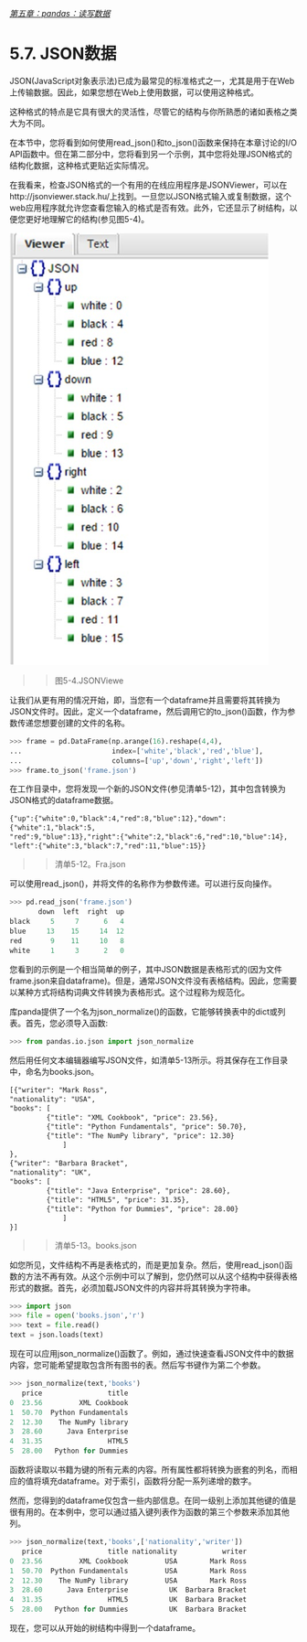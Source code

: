 
[*第五章：pandas：读写数据*](./README.md)


# 5.7. JSON数据

JSON(JavaScript对象表示法)已成为最常见的标准格式之一，尤其是用于在Web上传输数据。因此，如果您想在Web上使用数据，可以使用这种格式。

这种格式的特点是它具有很大的灵活性，尽管它的结构与你所熟悉的诸如表格之类大为不同。

在本节中，您将看到如何使用read_json()和to_json()函数来保持在本章讨论的I/O API函数中。但在第二部分中，您将看到另一个示例，其中您将处理JSON格式的结构化数据，这种格式更贴近实际情况。

在我看来，检查JSON格式的一个有用的在线应用程序是JSONViewer，可以在http://jsonviewer.stack.hu/上找到。一旦您以JSON格式输入或复制数据，这个web应用程序就允许您查看您输入的格式是否有效。此外，它还显示了树结构，以便您更好地理解它的结构(参见图5-4)。


![Figure 5-4](images/figure-5-4.png)
>> 图5-4.JSONViewe

让我们从更有用的情况开始，即，当您有一个dataframe并且需要将其转换为JSON文件时。因此，定义一个dataframe，然后调用它的to_json()函数，作为参数传递您想要创建的文件的名称。

```python
>>> frame = pd.DataFrame(np.arange(16).reshape(4,4),
...                      index=['white','black','red','blue'],
...                      columns=['up','down','right','left'])
>>> frame.to_json('frame.json')
```
在工作目录中，您将发现一个新的JSON文件(参见清单5-12)，其中包含转换为JSON格式的dataframe数据。
```text
{"up":{"white":0,"black":4,"red":8,"blue":12},"down":{"white":1,"black":5,
"red":9,"blue":13},"right":{"white":2,"black":6,"red":10,"blue":14},
"left":{"white":3,"black":7,"red":11,"blue":15}}
```
>> 清单5-12。Fra.json

可以使用read_json()，并将文件的名称作为参数传递。可以进行反向操作。

```python
>>> pd.read_json('frame.json')
       down  left  right  up
black     5     7      6   4
blue     13    15     14  12
red       9    11     10   8
white     1     3      2   0
```

您看到的示例是一个相当简单的例子，其中JSON数据是表格形式的(因为文件frame.json来自dataframe)。但是，通常JSON文件没有表格结构。因此，您需要以某种方式将结构词典文件转换为表格形式。这个过程称为规范化。

库panda提供了一个名为json_normalize()的函数，它能够转换表中的dict或列表。首先，您必须导入函数:

```python
>>> from pandas.io.json import json_normalize
```

然后用任何文本编辑器编写JSON文件，如清单5-13所示。将其保存在工作目录中，命名为books.json。

```text
[{"writer": "Mark Ross",
"nationality": "USA",
"books": [
         {"title": "XML Cookbook", "price": 23.56},
         {"title": "Python Fundamentals", "price": 50.70},
         {"title": "The NumPy library", "price": 12.30}
             ]
},
{"writer": "Barbara Bracket",
"nationality": "UK",
"books": [
         {"title": "Java Enterprise", "price": 28.60},
         {"title": "HTML5", "price": 31.35},
         {"title": "Python for Dummies", "price": 28.00}
             ]
}]

```
>> 清单5-13。books.json

如您所见，文件结构不再是表格式的，而是更加复杂。然后，使用read_json()函数的方法不再有效。从这个示例中可以了解到，您仍然可以从这个结构中获得表格形式的数据。首先，必须加载JSON文件的内容并将其转换为字符串。

```python
>>> import json
>>> file = open('books.json','r')
>>> text = file.read()
text = json.loads(text)
```

现在可以应用json_normalize()函数了。例如，通过快速查看JSON文件中的数据内容，您可能希望提取包含所有图书的表。然后写书键作为第二个参数。

```python
>>> json_normalize(text,'books')
   price                title
0  23.56         XML Cookbook
1  50.70  Python Fundamentals
2  12.30    The NumPy library
3  28.60      Java Enterprise
4  31.35                HTML5
5  28.00   Python for Dummies
```

函数将读取以书籍为键的所有元素的内容。所有属性都将转换为嵌套的列名，而相应的值将填充dataframe。对于索引，函数将分配一系列递增的数字。

然而，您得到的dataframe仅包含一些内部信息。在同一级别上添加其他键的值是很有用的。在本例中，您可以通过插入键列表作为函数的第三个参数来添加其他列。

```python
>>> json_normalize(text,'books',['nationality','writer'])
   price                title nationality           writer
0  23.56         XML Cookbook         USA        Mark Ross
1  50.70  Python Fundamentals         USA        Mark Ross
2  12.30    The NumPy library         USA        Mark Ross
3  28.60      Java Enterprise          UK  Barbara Bracket
4  31.35                HTML5          UK  Barbara Bracket
5  28.00   Python for Dummies          UK  Barbara Bracket
```

现在，您可以从开始的树结构中得到一个dataframe。


